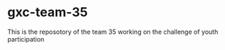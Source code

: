# gxc-team-35

This is the reposotory of the team 35 working on the challenge of youth participation
